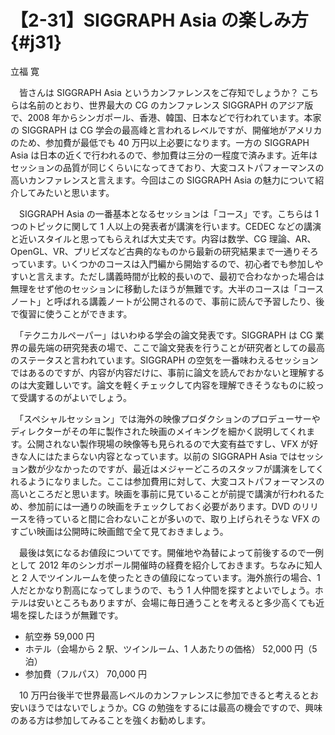 # 【2-31】SIGGRAPH Asia の楽しみ方{#j31}

<div class="author">立福 寛</div>

　皆さんは SIGGRAPH Asia というカンファレンスをご存知でしょうか？ こちらは名前のとおり、世界最大の CG のカンファレンス SIGGRAPH のアジア版で、2008 年からシンガポール、香港、韓国、日本などで行われています。本家の SIGGRAPH は CG 学会の最高峰と言われるレベルですが、開催地がアメリカのため、参加費が最低でも 40 万円以上必要になります。一方の SIGGRAPH Asia は日本の近くで行われるので、参加費は三分の一程度で済みます。近年はセッションの品質が同じくらいになってきており、大変コストパフォーマンスの高いカンファレンスと言えます。今回はこの SIGGRAPH Asia の魅力について紹介してみたいと思います。

　SIGGRAPH Asia の一番基本となるセッションは「コース」です。こちらは 1 つのトピックに関して 1 人以上の発表者が講演を行います。CEDEC などの講演と近いスタイルと思ってもらえれば大丈夫です。内容は数学、CG 理論、AR、OpenGL、VR、プリビズなど古典的なものから最新の研究結果まで一通りそろっています。いくつかのコースは入門編から開始するので、初心者でも参加しやすいと言えます。ただし講義時間が比較的長いので、最初で合わなかった場合は無理をせず他のセッションに移動したほうが無難です。大半のコースは「コースノート」と呼ばれる講義ノートが公開されるので、事前に読んで予習したり、後で復習に使うことができます。

　「テクニカルペーパー」はいわゆる学会の論文発表です。SIGGRAPH は CG 業界の最先端の研究発表の場で、ここで論文発表を行うことが研究者としての最高のステータスと言われています。SIGGRAPH の空気を一番味わえるセッションではあるのですが、内容が内容だけに、事前に論文を読んでおかないと理解するのは大変難しいです。論文を軽くチェックして内容を理解できそうなものに絞って受講するのがよいでしょう。

　「スペシャルセッション」では海外の映像プロダクションのプロデューサーやディレクターがその年に製作された映画のメイキングを細かく説明してくれます。公開されない製作現場の映像等も見られるので大変有益ですし、VFX が好きな人にはたまらない内容となっています。以前の SIGGRAPH Asia ではセッション数が少なかったのですが、最近はメジャーどころのスタッフが講演をしてくれるようになりました。ここは参加費用に対して、大変コストパフォーマンスの高いところだと思います。映画を事前に見ていることが前提で講演が行われるため、参加前には一通りの映画をチェックしておく必要があります。DVD のリリースを待っていると間に合わないことが多いので、取り上げられそうな VFX のすごい映画は公開時に映画館で全て見ておきましょう。

　最後は気になるお値段についてです。開催地や為替によって前後するので一例として 2012 年のシンガポール開催時の経費を紹介しておきます。ちなみに知人と 2 人でツインルームを使ったときの値段になっています。海外旅行の場合、1 人だとかなり割高になってしまうので、もう 1 人仲間を探すとよいでしょう。ホテルは安いところもありますが、会場に毎日通うことを考えると多少高くても近場を探したほうが無難です。

* 航空券 59,000 円
* ホテル（会場から 2 駅、ツインルーム、1 人あたりの価格） 52,000 円（5 泊）
* 参加費（フルパス） 70,000 円

　10 万円台後半で世界最高レベルのカンファレンスに参加できると考えるとお安いほうではないでしょうか。CG の勉強をするには最高の機会ですので、興味のある方は参加してみることを強くお勧めします。
